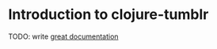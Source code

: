 # Introduction to clojure-tumblr

TODO: write [great documentation](http://jacobian.org/writing/great-documentation/what-to-write/)
